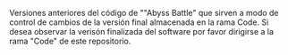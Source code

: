 Versiones anteriores del código de ""Abyss Battle" que sirven a modo de control de cambios de la versión final almacenada en la rama Code. Si desea observar la verisón finalizada del software por favor dirigirse a la rama "Code" de este repositorio.